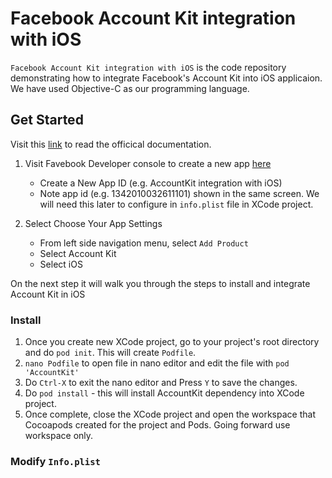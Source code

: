 # Facebook Account Kit integration with iOS
`Facebook Account Kit integration with iOS` is the code repository demonstrating how to integrate Facebook's Account Kit into iOS applicaion. We have used Objective-C as our programming language.

## Get Started
Visit this [link](https://developers.facebook.com/docs/accountkit/ios) to read the officical documentation.

1. Visit Favebook Developer console to create a new app [here](https://developers.facebook.com/docs/accountkit/ios)
    *  Create a New App ID (e.g. AccountKit integration with iOS)
    *  Note app id (e.g. 1342010032611101) shown in the same screen. We will need this later to configure in `info.plist` file in XCode project.

2. Select Choose Your App Settings
    * From left side navigation menu, select `Add Product`
    * Select Account Kit
    * Select iOS

On the next step it will walk you through the steps to install and integrate Account Kit in iOS

### Install
1. Once you create new XCode project, go to your project's root directory and do `pod init`. This will create `Podfile`. 
2. `nano Podfile` to open file in nano editor and edit the file with `pod 'AccountKit'`
3. Do `Ctrl-X` to exit the nano editor and Press `Y` to save the changes.
4. Do `pod install` - this will install AccountKit dependency into XCode project.
5. Once complete, close the XCode project and open the workspace that Cocoapods created for the project and Pods. Going forward use workspace only.

### Modify `Info.plist`
